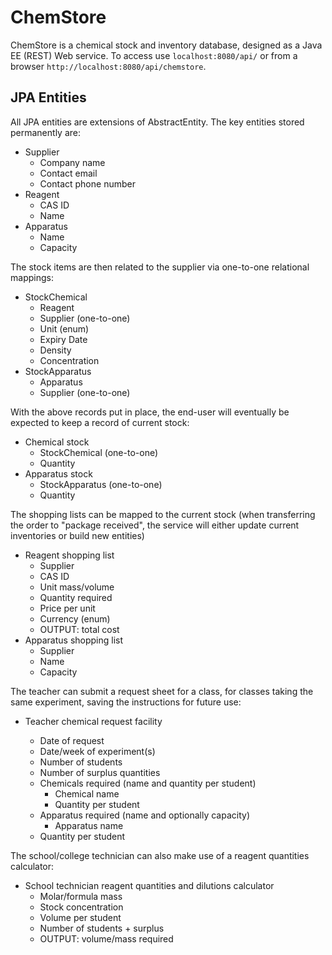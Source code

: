 # ChemStore

ChemStore is a chemical stock and inventory database, designed as a Java EE (REST) Web service. To access use `localhost:8080/api/` or from a browser `http://localhost:8080/api/chemstore`.

## JPA Entities

All JPA entities are extensions of AbstractEntity. The key entities stored permanently are:

+ Supplier
    + Company name
    + Contact email
    + Contact phone number
+ Reagent
    + CAS ID
    + Name
+ Apparatus
    + Name
    + Capacity
  
The stock items are then related to the supplier via one-to-one relational mappings:

+ StockChemical
    + Reagent
    + Supplier (one-to-one)
    + Unit (enum)
    + Expiry Date
    + Density
    + Concentration
+ StockApparatus
    + Apparatus
    + Supplier (one-to-one)

With the above records put in place, the end-user will eventually be expected to keep a record of current stock:

+ Chemical stock
    - StockChemical (one-to-one)
    - Quantity
+ Apparatus stock
    - StockApparatus (one-to-one)
    - Quantity

The shopping lists can be mapped to the current stock (when transferring the order to "package received", the service 
will either update current inventories or build new entities)

+ Reagent shopping list
    - Supplier
    - CAS ID
    - Unit mass/volume
    - Quantity required
    - Price per unit
    - Currency (enum)
    - OUTPUT: total cost
+ Apparatus shopping list
    - Supplier
    - Name
    - Capacity

The teacher can submit a request sheet for a class, for classes taking the same experiment, saving the instructions for
future use:

+ Teacher chemical request facility
    - Date of request
    - Date/week of experiment(s)
    - Number of students
    - Number of surplus quantities
    - Chemicals required (name and quantity per student)
        + Chemical name
        + Quantity per student
    - Apparatus required (name and optionally capacity)
        + Apparatus name

    + Quantity per student

The school/college technician can also make use of a reagent quantities calculator:

+ School technician reagent quantities and dilutions calculator
  - Molar/formula mass
  - Stock concentration
  - Volume per student
  - Number of students + surplus
  - OUTPUT: volume/mass required
